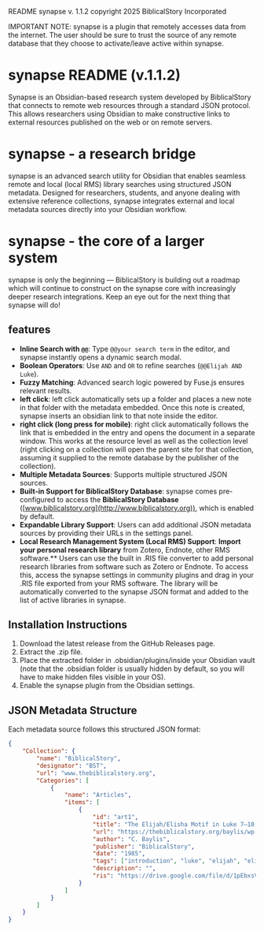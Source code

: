 README
synapse v. 1.1.2
copyright 2025 BiblicalStory Incorporated

IMPORTANT NOTE: synapse is a plugin that remotely accesses data from the internet. The user should be sure to trust the source of any remote database that they choose to activate/leave active within synapse. 


# synapse README (v.1.1.2)


Synapse is an Obsidian-based research system developed by BiblicalStory that connects to remote web resources through a standard JSON protocol. This allows researchers using Obsidian to make constructive links to external resources published on the web or on remote servers.


# synapse - a research bridge 

synapse is an advanced search utility for Obsidian that enables seamless remote and local (local RMS) library searches using structured JSON metadata. Designed for researchers, students, and anyone dealing with extensive reference collections, synapse integrates external and local metadata sources directly into your Obsidian workflow.


# synapse - the core of a larger system

synapse is only the beginning — BiblicalStory is building out a roadmap which will continue to construct on the synapse core with increasingly deeper research integrations. Keep an eye out for the next thing that synapse will do!


## features

- **Inline Search with `@@`**: Type `@@your search term` in the editor, and synapse instantly opens a dynamic search modal.
- **Boolean Operators**: Use `AND` and `OR` to refine searches (`@@Elijah AND Luke`).
- **Fuzzy Matching**: Advanced search logic powered by Fuse.js ensures relevant results.
- **left click**: left click automatically sets up a folder and places a new note in that folder with the metadata embedded. Once this note is created, synapse inserts an obsidian link to that note inside the editor.
- **right click (long press for mobile)**: right click automatically follows the link that is embedded in the entry and opens the document in a separate window. This works at the resource level as well as the collection level (right clicking on a collection will open the parent site for that collection, assuming it supplied to the remote database by the publisher of the collection).
- **Multiple Metadata Sources**: Supports multiple structured JSON sources.
- **Built-in Support for BiblicalStory Database**: synapse comes pre-configured to access the **BiblicalStory Database** ([www.biblicalstory.org](http://www.biblicalstory.org)), which is enabled by default.
- **Expandable Library Support**: Users can add additional JSON metadata sources by providing their URLs in the settings panel. 
- **Local Research Management System (Local RMS) Support**: **Import your personal research library** from Zotero, Endnote, other RMS software.** Users can use the built in .RIS file converter to add personal research libraries from software such as Zotero or Endnote. To access this, access the synapse settings in community plugins and drag in your .RIS file exported from your RMS software. The library will be automatically converted to the synapse JSON format and added to the list of active libraries in synapse. 


## Installation Instructions
1. Download the latest release from the GitHub Releases page.
2. Extract the .zip file.
3. Place the extracted folder in .obsidian/plugins/inside your Obsidian vault (note that the .obsidian folder is usually hidden by default, so you will have to make hidden files visible in your OS).
4. Enable the synapse plugin from the Obsidian settings.


## JSON Metadata Structure

Each metadata source follows this structured JSON format:

```json
{
    "Collection": {
        "name": "BiblicalStory",
        "designator": "BST",
        "url": "www.thebiblicalstory.org",
        "Categories": [
            {
                "name": "Articles",
                "items": [
                    {
                        "id": "art1",
                        "title": "The Elijah/Elisha Motif in Luke 7–10 as Related to the Purpose of the Book of Luke",
                        "url": "https://thebiblicalstory.org/baylis/wp-content/uploads/2015/06/Elijah_Elisha_Luke_Thesis_Baylis_1985.pdf",
                        "author": "C. Baylis",
                        "publisher": "BiblicalStory",
                        "date": "1985",
                        "tags": ["introduction", "luke", "elijah", "elisha", "kings"],
                        "description": "",
                        "ris": "https://drive.google.com/file/d/1pEbxsVb5id47rh4pf0xS5HX7mXadrPfV/view"
                    }
                ]
            }
        ]
    }
}